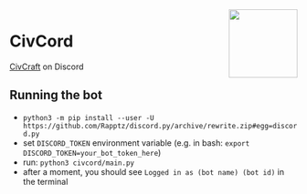 <img width=120 src="https://i.imgur.com/w4PhBLT.png" align=right />

# CivCord

[CivCraft](https://reddit.com/r/CivCraft) on Discord

## Running the bot

- `python3 -m pip install --user -U https://github.com/Rapptz/discord.py/archive/rewrite.zip#egg=discord.py`
- set `DISCORD_TOKEN` environment variable (e.g. in bash: `export DISCORD_TOKEN=your_bot_token_here`)
- run: `python3 civcord/main.py`
- after a moment, you should see `Logged in as (bot name) (bot id)` in the terminal
